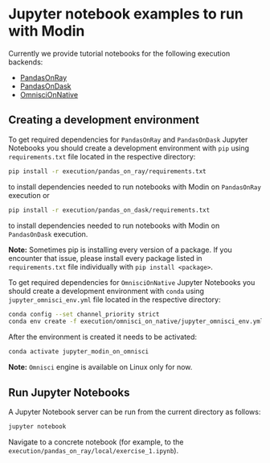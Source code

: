 # Jupyter notebook examples to run with Modin

Currently we provide tutorial notebooks for the following execution backends:

- [PandasOnRay](https://modin.readthedocs.io/en/latest/development/using_pandas_on_ray.html)
- [PandasOnDask](https://modin.readthedocs.io/en/latest/development/using_pandas_on_dask.html)
- [OmnisciOnNative](https://modin.readthedocs.io/en/latest/development/using_omnisci.html)

## Creating a development environment

To get required dependencies for `PandasOnRay` and  `PandasOnDask` Jupyter Notebooks
you should create a development environment with `pip`
using `requirements.txt` file located in the respective directory:

```bash
pip install -r execution/pandas_on_ray/requirements.txt
```

to install dependencies needed to run notebooks with Modin on `PandasOnRay` execution or

```bash
pip install -r execution/pandas_on_dask/requirements.txt
```

to install dependencies needed to run notebooks with Modin on `PandasOnDask` execution.

**Note:** Sometimes pip is installing every version of a package. If you encounter that issue,
please install every package listed in `requirements.txt` file individually with `pip install <package>`.

To get required dependencies for `OmnisciOnNative` Jupyter Notebooks
you should create a development environment with `conda`
using `jupyter_omnisci_env.yml` file located in the respective directory:

```bash
conda config --set channel_priority strict
conda env create -f execution/omnisci_on_native/jupyter_omnisci_env.yml
```

After the environment is created it needs to be activated:

```bash
conda activate jupyter_modin_on_omnisci
```

**Note:** `Omnisci` engine is available on Linux only for now.

## Run Jupyter Notebooks

A Jupyter Notebook server can be run from the current directory as follows:

```bash
jupyter notebook
```

Navigate to a concrete notebook (for example, to the `execution/pandas_on_ray/local/exercise_1.ipynb`).